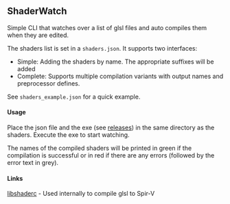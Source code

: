## ShaderWatch

Simple CLI that watches over a list of glsl files and auto compiles them when they are edited.

The shaders list is set in a `shaders.json`. It supports two interfaces:
- Simple: Adding the shaders by name. The appropriate suffixes will be added
- Complete: Supports multiple compilation variants with output names and preprocessor defines.

See `shaders_example.json` for a quick example.

#### Usage

Place the json file and the exe (see [releases](https://github.com/oneraul/ShaderWatch/releases/tag/0.1)) in the same directory as the shaders. Execute the exe to start watching.

The names of the compiled shaders will be printed in green if the compilation is successful or in red if there are any errors (followed by the error text in grey).

#### Links

[libshaderc](https://github.com/google/shaderc/tree/master/libshaderc) - Used internally to compile glsl to Spir-V

